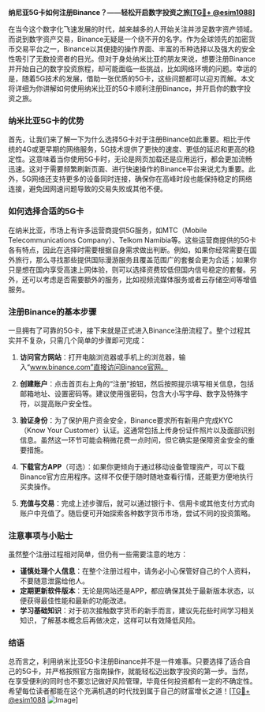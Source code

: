 **纳尼亚5G卡如何注册Binance？——轻松开启数字投资之旅[[TG💪+ @esim1088](https://t.me/s/esim1088)]**

在当今这个数字化飞速发展的时代，越来越多的人开始关注并涉足数字资产领域。而说到数字资产交易，Binance无疑是一个绕不开的名字。作为全球领先的加密货币交易平台之一，Binance以其便捷的操作界面、丰富的币种选择以及强大的安全性吸引了无数投资者的目光。但对于身处纳米比亚的朋友来说，想要注册Binance并开始自己的数字投资旅程，却可能面临一些挑战，比如网络环境的问题。幸运的是，随着5G技术的发展，借助一张优质的5G卡，这些问题都可以迎刃而解。本文将详细为你讲解如何使用纳米比亚的5G卡顺利注册Binance，并开启你的数字投资之旅。

### 纳米比亚5G卡的优势

首先，让我们来了解一下为什么选择5G卡对于注册Binance如此重要。相比于传统的4G或更早期的网络服务，5G技术提供了更快的速度、更低的延迟和更高的稳定性。这意味着当你使用5G卡时，无论是网页加载还是应用运行，都会更加流畅迅速。这对于需要频繁刷新页面、进行快速操作的Binance平台来说尤为重要。此外，5G网络还支持更多的设备同时连接，确保你在高峰时段也能保持稳定的网络连接，避免因网速问题导致的交易失败或其他不便。

### 如何选择合适的5G卡

在纳米比亚，市场上有许多运营商提供5G服务，如MTC（Mobile Telecommunications Company）、Telkom Namibia等。这些运营商提供的5G卡各有特点，因此在选择时需要根据自身需求做出判断。例如，如果你经常需要在国外旅行，那么寻找那些提供国际漫游服务且覆盖范围广的套餐会更为合适；如果你只是想在国内享受高速上网体验，则可以选择资费较低但国内信号稳定的套餐。另外，还可以考虑是否需要额外的服务，比如视频流媒体服务或者云存储空间等增值服务。

### 注册Binance的基本步骤

一旦拥有了可靠的5G卡，接下来就是正式进入Binance注册流程了。整个过程其实并不复杂，只需几个简单的步骤即可完成：

1. **访问官方网站**：打开电脑浏览器或手机上的浏览器，输入“www.binance.com”直接访问Binance官网。
   
2. **创建账户**：点击首页右上角的“注册”按钮，然后按照提示填写相关信息，包括邮箱地址、设置密码等。建议使用强密码，包含大小写字母、数字及特殊字符，以提高账户安全性。

3. **验证身份**：为了保护用户资金安全，Binance要求所有新用户完成KYC（Know Your Customer）认证。这通常包括上传身份证件照片以及面部识别信息。虽然这一环节可能会稍微花费一点时间，但它确实是保障资金安全的重要措施。

4. **下载官方APP**（可选）：如果你更倾向于通过移动设备管理资产，可以下载Binance官方应用程序。这样不仅便于随时随地查看行情，还能更方便地执行买卖操作。

5. **充值与交易**：完成上述步骤后，就可以通过银行卡、信用卡或其他支付方式向账户中充值了。随后便可开始探索各种数字货币市场，尝试不同的投资策略。

### 注意事项与小贴士

虽然整个注册过程相对简单，但仍有一些需要注意的地方：

- **谨慎处理个人信息**：在整个注册过程中，请务必小心保管好自己的个人资料，不要随意泄露给他人。
- **定期更新软件版本**：无论是网站还是APP，都应确保其处于最新版本状态，以便获得最佳性能和最新的功能改进。
- **学习基础知识**：对于初次接触数字货币的新手而言，建议先花些时间学习相关知识，了解基本概念后再做决定，这样可以有效降低风险。

### 结语

总而言之，利用纳米比亚5G卡注册Binance并不是一件难事。只要选择了适合自己的5G卡，并严格按照官方指南操作，就能轻松迈出数字投资的第一步。当然，在享受便利的同时也不要忘记做好风险管理，毕竟任何投资都有一定的不确定性。希望每位读者都能在这个充满机遇的时代找到属于自己的财富增长之道！[[TG💪+ @esim1088](https://t.me/s/esim1088) ![Image](https://i.postimg.cc/4NQfJmqS/Snipaste-2025-05-13-00-14-12.png)]